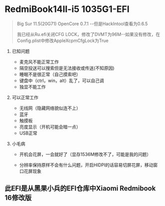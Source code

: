 # RedmiBook14II-i5 1035G1-EFI
> Big Sur 11.5(20G71) OpenCore 0.7.1 --但是HackIntool查看为0.6.5
> 
> 我已经从Ru.efi关闭CFG LOCK，修改了DVMT为96M--如果没有修改，在Config.plist中修改AppleXcpmCfgLock为True

1. 已知问题

   - 麦克风不能正常工作
   - 隔空投送可以搜索但是无法接收或传送(不知原因)
   - 睡眠不是很正常（自己摸索吧）
   - 键盘中（ctrl，win，alt）乱了，可以自己调
   - 独显不能工作

2. 可以正常工作

   - 无线网（隐藏网络貌似连不上）
   - 蓝牙
   - 触摸板
   - 亮度显示（开机可能会暗一点）
   - USB正常

3. 小毛病

   -  开机会花屏，一会就好了（显存1536M修改不了，可能是我的问题）

   - 分辨率保持原样不会有什么问题，开启HIDPI的话容易切屏花屏，移动窗口花屏现象

     



## 此EFI是从黑果小兵的EFI仓库中Xiaomi Redmibook 16修改版	
